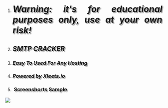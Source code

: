 <ol>
    <li>
        <h1 style="text-align: justify;"><span style="text-shadow: 3px 3px 2px rgba(136, 136, 136, 0.8);"><em>Warning: it&apos;s for educational purposes only, use at your own risk!</em></span></h1>
    </li>
    <li>
        <h2 style="text-align: justify;"><em><span style="text-shadow: 3px 3px 2px rgba(136, 136, 136, 0.8);">SMTP CRACKER</span></em></h2>
    </li>
    <li>
        <h3 style="text-align: justify;"><em><span style="text-shadow: 3px 3px 2px rgba(136, 136, 136, 0.8);">Easy To Used For Any Hosting</span></em></h3>
    </li>
    <li>
        <h3 style="text-align: justify;"><span style="text-shadow: 3px 3px 2px rgba(136, 136, 136, 0.8);"><em>Powered by Xleets.io</em></span></h3>
    </li>
    <li>
        <h3 style="text-align: justify;"><span style="text-shadow: 3px 3px 2px rgba(136, 136, 136, 0.8);">&nbsp;Screenshorts Sample</span></h3>
    </li>
</ol>
<p><img src="https://i.ibb.co/yy1Y675/smtpcracker.png"></p>
<p><br></p>

